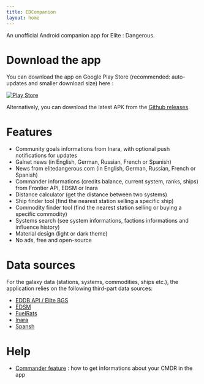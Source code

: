 ```yaml
---
title: EDCompanion
layout: home
---
```


An unofficial Android companion app for Elite : Dangerous.


# Download the app

You can download the app on Google Play Store (recommended: auto-updates and smaller download size) here :

[![Play Store](https://developer.android.com/images/brand/en_generic_rgb_wo_45.png)](https://play.google.com/store/apps/details?id=fr.corenting.edcompanion&pcampaignid=MKT-Other-global-all-co-prtnr-py-PartBadge-Mar2515-1)

Alternatively, you can download the latest APK from the [Github releases](https://github.com/corenting/EDCompanion/releases).

# Features

- Community goals informations from Inara, with optional push notifications for updates
- Galnet news (in English, German, Russian, French or Spanish)
- News from elitedangerous.com (in English, German, Russian, French or Spanish)
- Commander informations (credits balance, current system, ranks, ships) from Frontier API, EDSM or Inara
- Distance calculator (get the distance between two systems)
- Ship finder tool (find the nearest station selling a specific ship)
- Commodity finder tool (find the nearest station selling or buying a specific commodity)
- Systems search (see system informations, factions informations and influence history)
- Material design (light or dark theme)
- No ads, free and open-source

# Data sources

For the galaxy data (stations, systems, commodities, ships etc.), the application relies on the following third-part data sources:
- [EDDB API / Elite BGS](https://elitebgs.app/eddb/)
- [EDSM](https://www.edsm.net/)
- [FuelRats](https://fuelrats.com)
- [Inara](https://inara.cz/)
- [Spansh](https://spansh.co.uk)

# Help

- [Commander feature](https://edcompanion.corenting.fr/commander) : how to get informations about your CMDR in the app
